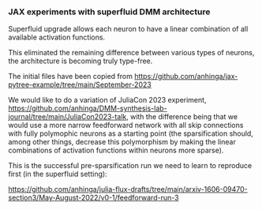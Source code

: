 ### JAX experiments with superfluid DMM architecture

Superfluid upgrade allows each neuron to have a linear combination of all available activation functions.

This eliminated the remaining difference between various types of neurons, the architecture is becoming truly type-free.

The initial files have been copied from https://github.com/anhinga/jax-pytree-example/tree/main/September-2023

We would like to do a variation of JuliaCon 2023 experiment, https://github.com/anhinga/DMM-synthesis-lab-journal/tree/main/JuliaCon2023-talk,
with the difference being that we would use a more narrow feedforward network with all skip connections
with fully polymophic neurons as a starting point (the sparsification should, among other things,
decrease this polymorphism by making the linear combinations of activation functions within neurons
more sparse).

This is the successful pre-sparsification run we need to learn to reproduce first (in the superfluid setting):

https://github.com/anhinga/julia-flux-drafts/tree/main/arxiv-1606-09470-section3/May-August-2022/v0-1/feedforward-run-3

